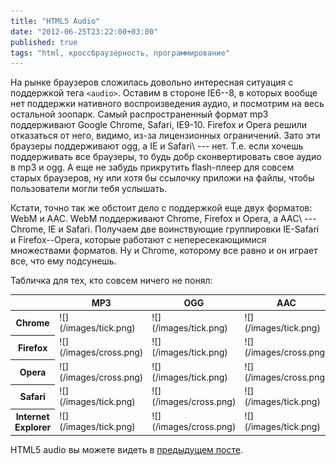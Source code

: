 ```yaml
---
title: "HTML5 Audio"
date: "2012-06-25T23:22:00+03:00"
published: true
tags: "html, кроссбраузерность, программирование"
---
```


На рынке браузеров сложилась довольно интересная ситуация с поддержкой тега `<audio>`. Оставим в стороне IE6--8,
в которых вообще нет поддержки нативного воспроизведения аудио, и посмотрим на весь остальной зоопарк.
Самый распространенный формат mp3 поддерживают Google Chrome, Safari, IE9-10. Firefox и Opera решили отказаться от него,
видимо, из-за лицензионных ограничений. Зато эти браузеры поддерживают ogg, а IE и Safari\ --- нет. Т.е. если хочешь
поддерживать все браузеры, то будь добр сконвертировать свое аудио в mp3 и ogg. А еще не забудь прикрутить flash-плеер
для совсем старых браузеров, ну или хотя бы ссылочку приложи на файлы, чтобы пользователи могли тебя услышать.

Кстати, точно так же обстоит дело с поддержкой еще двух форматов: WebM и AAC. WebM поддерживают Chrome, Firefox и Opera,
а AAC\ --- Chrome, IE и Safari. Получаем две воинствующие группировки IE-Safari и Firefox--Opera, которые работают
с непересекающимися множествами форматов. Ну и Chrome, которому все равно и он играет все, что ему подсунешь.

Табличка для тех, кто совсем ничего не понял:

<table class="table table-striped">
  <thead>
  <tr>
    <th>&nbsp;</th>
    <th>MP3</th>
    <th>OGG</th>
    <th>AAC</th>
    <th>WebM</th>
  </tr>
  </thead>
  <tr>
    <th>Chrome</th>
    <td>![](/images/tick.png)</td>
    <td>![](/images/tick.png)</td>
    <td>![](/images/tick.png)</td>
    <td>![](/images/tick.png)</td>
  </tr>
  <tr>
    <th>Firefox</th>
    <td>![](/images/cross.png)</td>
    <td>![](/images/tick.png)</td>
    <td>![](/images/cross.png)</td>
    <td>![](/images/tick.png)</td>
  </tr>
  <tr>
    <th>Opera</th>
    <td>![](/images/cross.png)</td>
    <td>![](/images/tick.png)</td>
    <td>![](/images/cross.png)</td>
    <td>![](/images/tick.png)</td>
  </tr>
  <tr>
    <th>Safari</th>
    <td>![](/images/tick.png)</td>
    <td>![](/images/cross.png)</td>
    <td>![](/images/tick.png)</td>
    <td>![](/images/cross.png)</td>
  </tr>
  <tr>
    <th>Internet Explorer</th>
    <td>![](/images/tick.png)</td>
    <td>![](/images/cross.png)</td>
    <td>![](/images/tick.png)</td>
    <td>![](/images/cross.png)</td>
  </tr>
</table>


HTML5 audio вы можете видеть в [предыдущем посте](/post/musicinmyhead).
